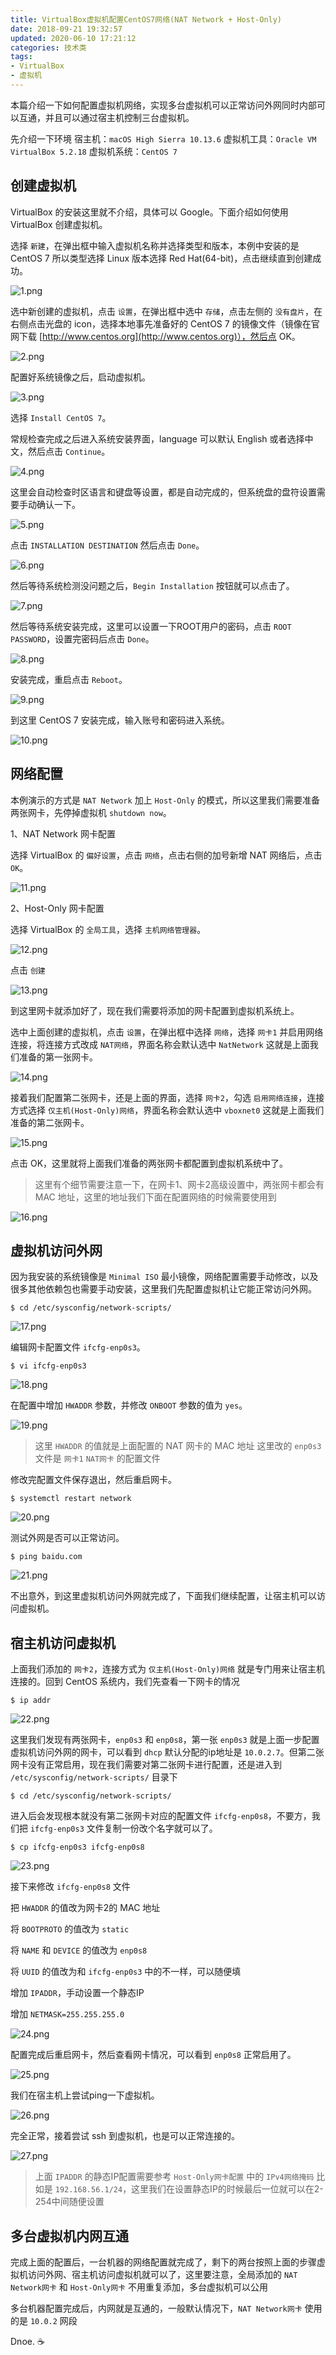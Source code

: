 ```yaml
---
title: VirtualBox虚拟机配置CentOS7网络(NAT Network + Host-Only)
date: 2018-09-21 19:32:57
updated: 2020-06-10 17:21:12
categories: 技术类
tags:
- VirtualBox
- 虚拟机
---
```


本篇介绍一下如何配置虚拟机网络，实现多台虚拟机可以正常访问外网同时内部可以互通，并且可以通过宿主机控制三台虚拟机。

先介绍一下环境
宿主机：`macOS High Sierra 10.13.6` 
虚拟机工具：`Oracle VM VirtualBox 5.2.18` 
虚拟机系统：`CentOS 7`

## 创建虚拟机

VirtualBox 的安装这里就不介绍，具体可以 Google。下面介绍如何使用 VirtualBox 创建虚拟机。

选择 `新建`，在弹出框中输入虚拟机名称并选择类型和版本，本例中安装的是 CentOS 7 所以类型选择 Linux 版本选择 Red Hat(64-bit)，点击继续直到创建成功。

<!--more-->

![1.png](https://i.loli.net/2020/06/11/7nDRSFrNgqsoLcz.png)

选中新创建的虚拟机，点击 `设置`，在弹出框中选中 `存储`，点击左侧的 `没有盘片`，在右侧点击光盘的 icon，选择本地事先准备好的 CentOS 7 的镜像文件（镜像在官网下载 [http://www.centos.org](http://www.centos.org)），然后点 OK。

![2.png](https://i.loli.net/2020/06/11/VYwIcZOeiUWKqTN.png)

配置好系统镜像之后，启动虚拟机。

![3.png](https://i.loli.net/2020/06/11/ZDlOmA5zX3hdFUS.png)

选择 `Install CentOS 7`。

常规检查完成之后进入系统安装界面，language 可以默认 English 或者选择中文，然后点击 `Continue`。

![4.png](https://i.loli.net/2020/06/11/nO62zUSCY3uLsRK.png)

这里会自动检查时区语言和键盘等设置，都是自动完成的，但系统盘的盘符设置需要手动确认一下。

![5.png](https://i.loli.net/2020/06/11/vztqn8mxrDUH6ky.png)

点击 `INSTALLATION DESTINATION` 然后点击 `Done`。

![6.png](https://i.loli.net/2020/06/11/gYUJ62fWDN4Qlk5.png)

然后等待系统检测没问题之后，`Begin Installation` 按钮就可以点击了。

![7.png](https://i.loli.net/2020/06/11/19XzJcGgNlyKe2A.png)

然后等待系统安装完成，这里可以设置一下ROOT用户的密码，点击 `ROOT PASSWORD`，设置完密码后点击 `Done`。

![8.png](https://i.loli.net/2020/06/11/p78Tdat5Z4RufMv.png)

安装完成，重启点击 `Reboot`。

![9.png](https://i.loli.net/2020/06/11/YtsNTiG76anvQzc.png)

到这里 CentOS 7 安装完成，输入账号和密码进入系统。

![10.png](https://i.loli.net/2020/06/11/zjZKhGTCoLyvDOa.png)

## 网络配置

本例演示的方式是 `NAT Network` 加上 `Host-Only` 的模式，所以这里我们需要准备两张网卡，先停掉虚拟机 `shutdown now`。

1、NAT Network 网卡配置

选择 VirtualBox 的 `偏好设置`，点击 `网络`，点击右侧的加号新增 NAT 网络后，点击 `OK`。

![11.png](https://i.loli.net/2020/06/11/Vo5ibHexXM1wnTm.png)

2、Host-Only 网卡配置

选择 VirtualBox 的 `全局工具`，选择 `主机网络管理器`。

![12.png](https://i.loli.net/2020/06/11/pjnGFCsq5DScvtM.png)

点击 `创建`

![13.png](https://i.loli.net/2020/06/11/Uh3SvMmkRgPwf2T.png)

到这里网卡就添加好了，现在我们需要将添加的网卡配置到虚拟机系统上。

选中上面创建的虚拟机，点击 `设置`，在弹出框中选择 `网络`，选择 `网卡1` 并启用网络连接，将连接方式改成 `NAT网络`，界面名称会默认选中 `NatNetwork` 这就是上面我们准备的第一张网卡。

![14.png](https://i.loli.net/2020/06/11/dUazKSeETX2W4Jl.png)

接着我们配置第二张网卡，还是上面的界面，选择 `网卡2`，勾选 `启用网络连接`，连接方式选择 `仅主机(Host-Only)网络`，界面名称会默认选中 `vboxnet0` 这就是上面我们准备的第二张网卡。

![15.png](https://i.loli.net/2020/06/11/DbhgJi9ZsWjL5Up.png)

点击 OK，这里就将上面我们准备的两张网卡都配置到虚拟机系统中了。

> 这里有个细节需要注意一下，在网卡1、网卡2高级设置中，两张网卡都会有 MAC 地址，这里的地址我们下面在配置网络的时候需要使用到

![16.png](https://i.loli.net/2020/06/11/naJsmzoR7dNkqQL.png)

## 虚拟机访问外网

因为我安装的系统镜像是 `Minimal ISO` 最小镜像，网络配置需要手动修改，以及很多其他依赖包也需要手动安装，这里我们先配置虚拟机让它能正常访问外网。

```shell
$ cd /etc/sysconfig/network-scripts/
```

![17.png](https://i.loli.net/2020/06/11/3stIY81HAlFbBf7.png)

编辑网卡配置文件 `ifcfg-enp0s3`。

```shell
$ vi ifcfg-enp0s3
```

![18.png](https://i.loli.net/2020/06/11/ZNxuUA3n6OFMR2p.png)

在配置中增加 `HWADDR` 参数，并修改 `ONBOOT` 参数的值为 `yes`。

![19.png](https://i.loli.net/2020/06/11/YNP1UGa8msryzek.png)

> 这里 `HWADDR` 的值就是上面配置的 NAT 网卡的 MAC 地址
> 这里改的 `enp0s3` 文件是 `网卡1` `NAT网卡` 的配置文件

修改完配置文件保存退出，然后重启网卡。

```shell
$ systemctl restart network
```

![20.png](https://i.loli.net/2020/06/11/cqTdsxJmpvR6a9W.png)

测试外网是否可以正常访问。

```shell
$ ping baidu.com
```

![21.png](https://i.loli.net/2020/06/11/y3SudZ6Re1vLEiJ.png)

不出意外，到这里虚拟机访问外网就完成了，下面我们继续配置，让宿主机可以访问虚拟机。

## 宿主机访问虚拟机

上面我们添加的 `网卡2`，连接方式为 `仅主机(Host-Only)网络` 就是专门用来让宿主机连接的。回到 CentOS 系统内，我们先查看一下网卡的情况

```shell
$ ip addr
```

![22.png](https://i.loli.net/2020/06/11/YTL8rphqxeAtMNV.png)

这里我们发现有两张网卡，`enp0s3` 和 `enp0s8`，第一张 `enp0s3` 就是上面一步配置虚拟机访问外网的网卡，可以看到 `dhcp` 默认分配的ip地址是 `10.0.2.7`。但第二张网卡没有正常启用，现在我们需要对第二张网卡进行配置，还是进入到 `/etc/sysconfig/network-scripts/` 目录下

```shell
$ cd /etc/sysconfig/network-scripts/
```

进入后会发现根本就没有第二张网卡对应的配置文件 `ifcfg-enp0s8`，不要方，我们把 `ifcfg-enp0s3` 文件复制一份改个名字就可以了。

```shell
$ cp ifcfg-enp0s3 ifcfg-enp0s8
```

![23.png](https://i.loli.net/2020/06/11/W7k4eCqR32zPmxF.png)

接下来修改 `ifcfg-enp0s8` 文件

把 `HWADDR` 的值改为网卡2的 MAC 地址

将 `BOOTPROTO` 的值改为 `static`

将 `NAME` 和 `DEVICE` 的值改为 `enp0s8`

将 `UUID` 的值改为和 `ifcfg-enp0s3` 中的不一样，可以随便填

增加 `IPADDR`，手动设置一个静态IP

增加 `NETMASK=255.255.255.0`

![24.png](https://i.loli.net/2020/06/11/hezrgJHqdL6MNFP.png)

配置完成后重启网卡，然后查看网卡情况，可以看到 `enp0s8` 正常启用了。

![25.png](https://i.loli.net/2020/06/11/3PaHRJVMBTkpb2L.png)

我们在宿主机上尝试ping一下虚拟机。

![26.png](https://i.loli.net/2020/06/11/9vywAF2tsCapDSI.png)

完全正常，接着尝试 ssh 到虚拟机，也是可以正常连接的。

![27.png](https://i.loli.net/2020/06/11/I5v9w7groV1aUMW.png)

> 上面 `IPADDR` 的静态IP配置需要参考 `Host-Only网卡配置` 中的 `IPv4网络掩码`
> 比如是 `192.168.56.1/24`，这里我们在设置静态IP的时候最后一位就可以在2-254中间随便设置

## 多台虚拟机内网互通

完成上面的配置后，一台机器的网络配置就完成了，剩下的两台按照上面的步骤虚拟机访问外网、宿主机访问虚拟机就可以了，这里要注意，全局添加的 `NAT Network网卡` 和 `Host-Only网卡` 不用重复添加，多台虚拟机可以公用

多台机器配置完成后，内网就是互通的，一般默认情况下，`NAT Network网卡` 使用的是 `10.0.2` 网段


Dnoe. :coffee: